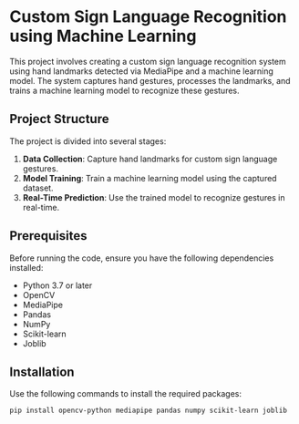 # Custom Sign Language Recognition using Machine Learning

This project involves creating a custom sign language recognition system using hand landmarks detected via MediaPipe and a machine learning model. The system captures hand gestures, processes the landmarks, and trains a machine learning model to recognize these gestures.

## Project Structure

The project is divided into several stages:

1. **Data Collection**: Capture hand landmarks for custom sign language gestures.
2. **Model Training**: Train a machine learning model using the captured dataset.
3. **Real-Time Prediction**: Use the trained model to recognize gestures in real-time.

## Prerequisites

Before running the code, ensure you have the following dependencies installed:

- Python 3.7 or later
- OpenCV
- MediaPipe
- Pandas
- NumPy
- Scikit-learn
- Joblib

## Installation

Use the following commands to install the required packages:

```bash
pip install opencv-python mediapipe pandas numpy scikit-learn joblib
